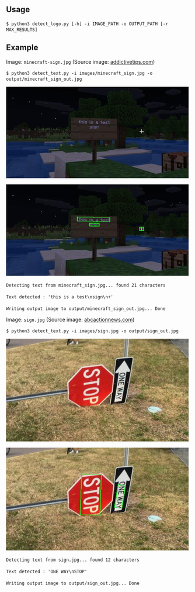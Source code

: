 ## Usage

```
$ python3 detect_logo.py [-h] -i IMAGE_PATH -o OUTPUT_PATH [-r MAX_RESULTS]
```

## Example

Image: `minecraft-sign.jpg` (Source image: [addictivetips.com](https://www.addictivetips.com/windows-tips/change-text-color-for-signs-in-minecraft/))

```
$ python3 detect_text.py -i images/minecraft_sign.jpg -o output/minecraft_sign_out.jpg
```

![img](images/minecraft_sign.jpg)

![img](output/minecraft_sign_out.jpg)

```
Detecting text from minecraft_sign.jpg... found 21 characters

Text detected : 'this is a test\nsign\n+'

Writing output image to output/minecraft_sign_out.jpg... Done
```

Image: `sign.jpg` (Source image: [abcactionnews.com](https://www.abcactionnews.com/news/driving-tampa-bay-forward/hillsborough-county-wants-to-know-about-missing-or-vandalized-traffic-signs))


```
$ python3 detect_text.py -i images/sign.jpg -o output/sign_out.jpg
```

![img](images/sign.jpg)

![img](output/sign_out.jpg)

```
Detecting text from sign.jpg... found 12 characters

Text detected : 'ONE WAY\nSTOP'

Writing output image to output/sign_out.jpg... Done
```